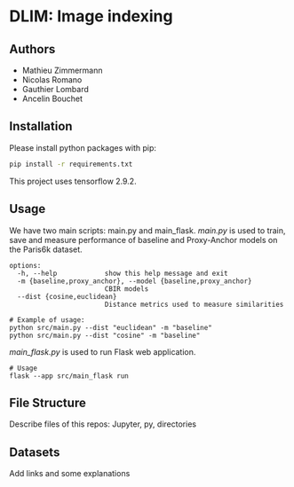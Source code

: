 # DLIM: Image indexing
## Authors
- Mathieu Zimmermann
- Nicolas Romano
- Gauthier Lombard
- Ancelin Bouchet

## Installation

Please install python packages with pip:
```sh
pip install -r requirements.txt
```
This project uses tensorflow 2.9.2.

## Usage

We have two main scripts: main.py and main_flask.
*main.py* is used to train, save and measure performance of baseline and Proxy-Anchor models on the Paris6k dataset.
```
options:
  -h, --help            show this help message and exit
  -m {baseline,proxy_anchor}, --model {baseline,proxy_anchor}
                        CBIR models
  --dist {cosine,euclidean}
                        Distance metrics used to measure similarities

# Example of usage:
python src/main.py --dist "euclidean" -m "baseline"
python src/main.py --dist "cosine" -m "baseline"
```
*main_flask.py* is used to run Flask web application.
```
# Usage
flask --app src/main_flask run
```

## File Structure

Describe files of this repos:
Jupyter, py, directories

## Datasets

Add links and some explanations